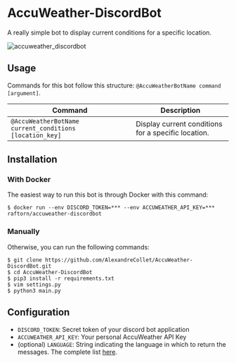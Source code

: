 # AccuWeather-DiscordBot

A really simple bot to display current conditions for a specific location.

![accuweather_discordbot](https://user-images.githubusercontent.com/3273308/35831018-8988d4e8-0ac8-11e8-8565-21f9f889ad74.gif)

## Usage

Commands for this bot follow this structure: `@AccuWeatherBotName command [argument]`.

| Command | Description |
|---------|-------------|
| `@AccuWeatherBotName current_conditions [location_key]` | Display current conditions for a specific location. |

## Installation

### With Docker

The easiest way to run this bot is through Docker with this command:

```
$ docker run --env DISCORD_TOKEN=*** --env ACCUWEATHER_API_KEY=*** raftorn/accuweather-discordbot
```

### Manually

Otherwise, you can run the following commands:

```
$ git clone https://github.com/AlexandreCollet/AccuWeather-DiscordBot.git
$ cd AccuWeather-DiscordBot
$ pip3 install -r requirements.txt
$ vim settings.py
$ python3 main.py
```

## Configuration

- `DISCORD_TOKEN`: Secret token of your discord bot application
- `ACCUWEATHER_API_KEY`: Your personal AccuWeather API Key
- (optional) `LANGUAGE`: String indicating the language in which to return the messages. The complete list [here](https://developer.accuweather.com/localizations-by-language).
